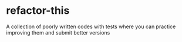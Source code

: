 # refactor-this
A collection of poorly written codes with tests where you can practice improving them and submit better versions
